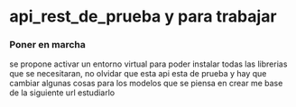# api_rest_de_prueba y para trabajar

### Poner en marcha ###
se propone activar un entorno virtual para poder instalar todas las librerias que se necesitaran, no olvidar que esta api esta de prueba y hay que cambiar algunas cosas para los modelos que se piensa en crear me base de la siguiente url estudiarlo

  ```https://www.youtube.com/watch?v=tzlT__hx6sk&list=PLbpAWbHbi5rMV3H0S5IDK3cSRC1Jas3VP´´´
